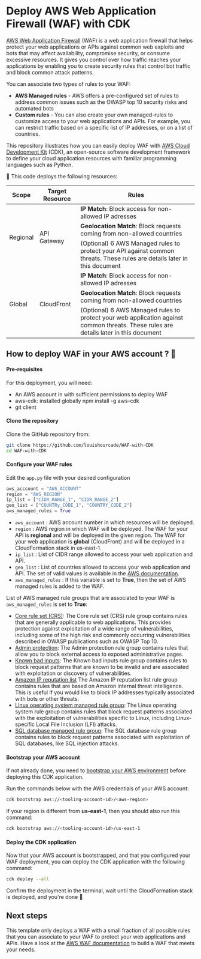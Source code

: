 # Deploy AWS Web Application Firewall (WAF) with CDK

[AWS Web Application Firewall](https://aws.amazon.com/waf/) (WAF) is a web application firewall that helps protect your web 
applications or APIs against common web exploits and bots that may affect availability, compromise security, or consume 
excessive resources. It gives you control over how traffic reaches your applications by enabling you to create security rules 
that control bot traffic and block common attack patterns.

You can associate two types of rules to your WAF:
* **AWS Managed rules** - AWS offers a pre-configured set of rules to address common issues such as the OWASP top 10 security risks and automated bots
* **Custom rules** - You can also create your own managed-rules to customize access to your web applications and APIs. For example, you can
restrict traffic based on a specific list of IP addresses, or on a list of countries.

This repository illustrates how you can easily deploy WAF with [AWS Cloud Development Kit](https://aws.amazon.com/cdk/) (CDK), an open-source
software development framework to define your cloud application resources with familiar programming languages such as Python.

🚧 This code deploys the following resources:

<table>
    <thead>
        <tr>
            <th>Scope</th>
            <th>Target Resource</th>
            <th>Rules</th>
        </tr>
    </thead>
    <tbody>
        <tr>
            <td rowspan=3>Regional</td>
            <td rowspan=3>API Gateway</td>
            <td rowspan=1><b>IP Match</b>: Block access for non-allowed IP adresses</td>
        </tr>
        <tr>
            <td rowspan=1><b>Geolocation Match</b>: Block requests coming from non-allowed countries</td>
        </tr>
        <tr>
            <td rowspan=1>(Optional) 6 AWS Managed rules to protect your API against common threats. These rules are details later in this document</td>
        </tr>
        <tr>
            <td rowspan=3>Global</td>
            <td rowspan=3>CloudFront</td>
            <td rowspan=1><b>IP Match</b>: Block access for non-allowed IP adresses</td>
        </tr>
        <tr>
            <td rowspan=1><b>Geolocation Match</b>: Block requests coming from non-allowed countries</td>
        </tr>
        <tr>
            <td rowspan=1>(Optional) 6 AWS Managed rules to protect your web application against common threats. These rules are details later in this document</td>
        </tr>
    </tbody>
</table>

## How to deploy WAF in your AWS account ? 🚀

#### Pre-requisites

For this deployment, you will need:

* An AWS account in with sufficient permissions to deploy WAF
* aws-cdk: installed globally npm install -g aws-cdk
* git client

#### Clone the repository

Clone the GitHub repository from:

```bash
git clone https://github.com/louishourcade/WAF-with-CDK
cd WAF-with-CDK
```

#### Configure your WAF rules

Edit the `app.py` file with your desired configuration

```python
aws_acccount = "AWS_ACCOUNT"
region = "AWS_REGION"
ip_list = ["CIDR_RANGE_1", "CIDR_RANGE_2"]
geo_list = ["COUNTRy_CODE_1", "COUNTRY_CODE_2"]
aws_managed_rules = True
```

* `aws_account` : AWS account number in which resources will be deployed.
* `region` : AWS region in which WAF will be deployed. The WAF for your API is **regional** and will be deployed
  in the given region. The WAF for your web application is **global** (CloudFront) and will be deployed in a CloudFormation stack in us-east-1.
* `ip_list` : List of CIDR range allowed to access your web application and API.
* `geo_list` : List of countries allowed to access your web application and API. The set of valid values is available in the [AWS documentation](https://docs.aws.amazon.com/waf/latest/APIReference/API_GeoMatchStatement.html).
* `aws_managed_rules` : If this variable is set to **True**, then the set of AWS managed rules is added to the WAF. 

List of AWS managed rule groups that are associated to your WAF is `aws_managed_rules` is set to **True**:
* [Core rule set (CRS)](https://docs.aws.amazon.com/waf/latest/developerguide/aws-managed-rule-groups-baseline.html#aws-managed-rule-groups-baseline-crs): The Core rule set (CRS) 
  rule group contains rules that are generally applicable to web applications. This provides protection against exploitation of a wide range of vulnerabilities, 
  including some of the high risk and commonly occurring vulnerabilities described in OWASP publications such as OWASP Top 10.
* [Admin protection](https://docs.aws.amazon.com/waf/latest/developerguide/aws-managed-rule-groups-baseline.html#aws-managed-rule-groups-baseline-admin): 
  The Admin protection rule group contains rules that allow you to block external access to exposed administrative pages.
* [Known bad inputs](https://docs.aws.amazon.com/waf/latest/developerguide/aws-managed-rule-groups-baseline.html#aws-managed-rule-groups-baseline-known-bad-inputs):
  The Known bad inputs rule group contains rules to block request patterns that are known to be invalid and are associated with exploitation or discovery of vulnerabilities. 
* [Amazon IP reputation list](https://docs.aws.amazon.com/waf/latest/developerguide/aws-managed-rule-groups-ip-rep.html#aws-managed-rule-groups-ip-rep-amazon)
  The Amazon IP reputation list rule group contains rules that are based on Amazon internal threat intelligence. 
  This is useful if you would like to block IP addresses typically associated with bots or other threats.
* [Linux operating system managed rule group](https://docs.aws.amazon.com/waf/latest/developerguide/aws-managed-rule-groups-use-case.html#aws-managed-rule-groups-use-case-linux-os):
  The Linux operating system rule group contains rules that block request patterns associated with the exploitation of vulnerabilities specific to Linux, including Linux-specific Local File Inclusion (LFI) attacks.
* [SQL database managed rule group](https://docs.aws.amazon.com/waf/latest/developerguide/aws-managed-rule-groups-use-case.html#aws-managed-rule-groups-use-case-sql-db): 
  The SQL database rule group contains rules to block request patterns associated with exploitation of SQL databases, like SQL injection attacks.

#### Bootstrap your AWS account

If not already done, you need to [bootstrap your AWS environment](https://docs.aws.amazon.com/cdk/v2/guide/bootstrapping.html) before deploying this CDK application.

Run the commands below with the AWS credentials of your AWS account:

```bash
cdk bootstrap aws://<tooling-account-id>/<aws-region>
```

If your region is different from **us-east-1**, then you should also run this command:

```bash
cdk bootstrap aws://<tooling-account-id>/us-east-1
```

#### Deploy the CDK application

Now that your AWS account is bootstrapped, and that you configured your WAF deployment, you can deploy the CDK application
with the following command:

```bash
cdk deploy --all
```

Confirm the deployment in the terminal, wait until the CloudFormation stack is deployed, and you're done 🎉

## Next steps

This template only deploys a WAF with a small fraction of all possible rules that you can associate to your WAF to protect your web applications and APIs.
Have a look at the [AWS WAF documentation](https://docs.aws.amazon.com/waf/latest/developerguide/waf-chapter.html) to build a WAF that meets your needs.